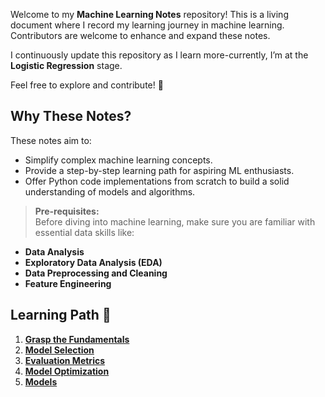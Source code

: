 
Welcome to my **Machine Learning Notes** repository! This is a living document where I record my learning journey in machine learning. Contributors are welcome to enhance and expand these notes.

I continuously update this repository as I learn more-currently, I’m at the **Logistic Regression** stage.

Feel free to explore and contribute! 🎉

## Why These Notes?

These notes aim to:

- Simplify complex machine learning concepts.
- Provide a step-by-step learning path for aspiring ML enthusiasts.
- Offer Python code implementations from scratch to build a solid understanding of models and algorithms.

> **Pre-requisites:**  
Before diving into machine learning, make sure you are familiar with essential data skills like:  

- **Data Analysis**
- **Exploratory Data Analysis (EDA)**
- **Data Preprocessing and Cleaning**
- **Feature Engineering**

## Learning Path 🚀

1. [**Grasp the Fundamentals**](./overview-fundamentals/)
2. [**Model Selection**](./model-selection/)
3. [**Evaluation Metrics**](./evaluation-metrics/)
4. [**Model Optimization**](./optimzation-and-training/)
5. [**Models**](./models/)
